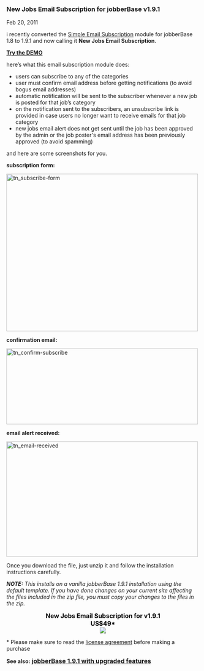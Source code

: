 ### New Jobs Email Subscription for jobberBase v1.9.1

Feb 20, 2011

i recently converted the [Simple Email Subscription](http://www.redjumpsuit.net/2009/06/05/simple-email-subscription/) module for jobberBase 1.8 to 1.9.1 and now calling it __New Jobs Email Subscription__. 

__<a href="http://www.redjumpsuit.net/jb191/" target="_blank">Try the DEMO</a>__

here’s what this email subscription module does:

*   users can subscribe to any of the categories
*   user must confirm email address before getting notifications (to avoid bogus email addresses)
*   automatic notification will be sent to the subscriber whenever a new job is posted for that job’s category
*   on the notification sent to the subscribers, an unsubscribe link is provided in case users no longer want to receive emails for that job category
*   new jobs email alert does not get sent until the job has been approved by the admin or the job poster's email address has been previously approved (to avoid spamming)



and here are some screenshots for you.

__subscription form:__

<img alt="tn_subscribe-form" class="aligncenter size-full wp-image-1529" height="411" src="http://www.redjumpsuit.net/wp-content/uploads/2011/02/tn_subscribe-form.png" title="tn_subscribe-form" width="500"/>

__confirmation email:__

<img alt="tn_confirm-subscribe" class="aligncenter size-full wp-image-1527" height="198" src="http://www.redjumpsuit.net/wp-content/uploads/2011/02/tn_confirm-subscribe.png" title="tn_confirm-subscribe" width="500"/>

__email alert received:__

<img alt="tn_email-received" class="aligncenter size-full wp-image-1528" height="301" src="http://www.redjumpsuit.net/wp-content/uploads/2011/02/tn_email-received.png" title="tn_email-received" width="500"/>



Once you download the file, just unzip it and follow the installation instructions carefully.

___NOTE:__ This installs on a vanilla jobberBase 1.9.1 installation using the default template. If you have done changes on your current site affecting the files included in the zip file, you must copy your changes to the files in the zip._

<div align="center">
<span style="color: #000000; font-size: 16px; font-weight: bold;"><strong>New Jobs Email Subscription for v1.9.1<br/>
US$49*</strong><br/>
</span>
<a href="#" onclick="startGateway('NDkyNjg4');"><img class="none" src="http://www.redjumpsuit.net/wp-content/uploads/files/download.jpg"/></a>
</div>

\* Please make sure to read the <a href="http://www.redjumpsuit.net/software-license/" target="_blank">license agreement</a> before making a purchase  

__See also:__
<span style="color: #000000; font-size: 16px; font-weight: bold;"><a href="http://www.redjumpsuit.net/2011/04/22/jobberbase-with-upgraded-features/" target="_blank">jobberBase 1.9.1 with upgraded features</a></span>
